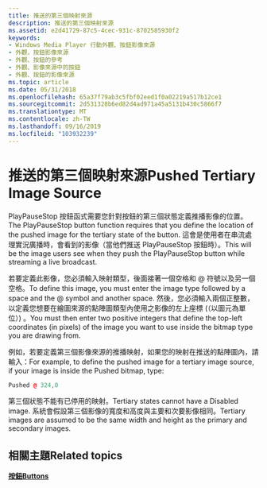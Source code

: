 ```yaml
---
title: 推送的第三個映射來源
description: 推送的第三個映射來源
ms.assetid: e2d41729-87c5-4cec-931c-8702585930f2
keywords:
- Windows Media Player 行動外觀、按鈕影像來源
- 外觀，按鈕影像來源
- 外觀、按鈕的參考
- 外觀、影像來源中的按鈕
- 外觀、按鈕的影像來源
ms.topic: article
ms.date: 05/31/2018
ms.openlocfilehash: 65a37f79ab3c5fbf02eed1f0a02219a517b12ce1
ms.sourcegitcommit: 2d531328b6ed82d4ad971a45a5131b430c5866f7
ms.translationtype: MT
ms.contentlocale: zh-TW
ms.lasthandoff: 09/16/2019
ms.locfileid: "103932239"
---
```

# <a name="pushed-tertiary-image-source"></a><span data-ttu-id="c2fd9-108">推送的第三個映射來源</span><span class="sxs-lookup"><span data-stu-id="c2fd9-108">Pushed Tertiary Image Source</span></span>

<span data-ttu-id="c2fd9-109">PlayPauseStop 按鈕函式需要您針對按鈕的第三個狀態定義推播影像的位置。</span><span class="sxs-lookup"><span data-stu-id="c2fd9-109">The PlayPauseStop button function requires that you define the location of the pushed image for the tertiary state of the button.</span></span> <span data-ttu-id="c2fd9-110">這會是使用者在串流處理實況廣播時，會看到的影像（當他們推送 PlayPauseStop 按鈕時）。</span><span class="sxs-lookup"><span data-stu-id="c2fd9-110">This will be the image users see when they push the PlayPauseStop button while streaming a live broadcast.</span></span>

<span data-ttu-id="c2fd9-111">若要定義此影像，您必須輸入映射類型，後面接著一個空格和 @ 符號以及另一個空格。</span><span class="sxs-lookup"><span data-stu-id="c2fd9-111">To define this image, you must enter the image type followed by a space and the @ symbol and another space.</span></span> <span data-ttu-id="c2fd9-112">然後，您必須輸入兩個正整數，以定義您想要在繪圖來源的點陣圖類型內使用之影像的左上座標 (（以圖元為單位）) 。</span><span class="sxs-lookup"><span data-stu-id="c2fd9-112">You must then enter two positive integers that define the top-left coordinates (in pixels) of the image you want to use inside the bitmap type you are drawing from.</span></span>

<span data-ttu-id="c2fd9-113">例如，若要定義第三個影像來源的推播映射，如果您的映射在推送的點陣圖內，請輸入：</span><span class="sxs-lookup"><span data-stu-id="c2fd9-113">For example, to define the pushed image for a tertiary image source, if your image is inside the Pushed bitmap, type:</span></span>


```C++
Pushed @ 324,0

```



<span data-ttu-id="c2fd9-114">第三個狀態不能有已停用的映射。</span><span class="sxs-lookup"><span data-stu-id="c2fd9-114">Tertiary states cannot have a Disabled image.</span></span> <span data-ttu-id="c2fd9-115">系統會假設第三個影像的寬度和高度與主要和次要影像相同。</span><span class="sxs-lookup"><span data-stu-id="c2fd9-115">Tertiary images are assumed to be the same width and height as the primary and secondary images.</span></span>

## <a name="related-topics"></a><span data-ttu-id="c2fd9-116">相關主題</span><span class="sxs-lookup"><span data-stu-id="c2fd9-116">Related topics</span></span>

<dl> <dt>

[<span data-ttu-id="c2fd9-117">**按鈕**</span><span class="sxs-lookup"><span data-stu-id="c2fd9-117">**Buttons**</span></span>](buttons.md)
</dt> </dl>

 

 




